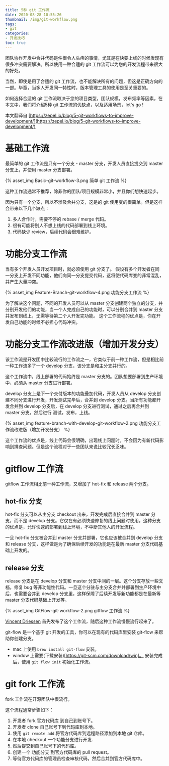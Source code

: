 ```yaml
---
title: 5种 git 工作流
date: 2020-08-28 10:55:26
thumbnail: /img/git-workflow.png
tags: 
- git
categories:
- 开发技巧
toc: true
---
```

团队协作开发中合并代码是件很令人头疼的事情，尤其是在快要上线的时候发现有很多冲突需要解决。所以使用一种合适的 git 工作流可以为您的开发流程带来很大的好处。

当然，即使是用了合适的 git 工作流，也不能解决所有的问题，但这是正确方向的一部。毕竟，当多人开发同一特性时，版本管理工具的使用是至关重要的。

如何选择合适的 git 工作流取决于您的项目类型，团队规模，发布频率等因素，在本文中，我们将介绍5种 git 工作流的优缺点，以及适用场景，let's go !
<!-- more -->
本文翻译自 [https://zepel.io/blog/5-git-workflows-to-improve-development/](https://zepel.io/blog/5-git-workflows-to-improve-development/)

# 基础工作流
最简单的 git 工作流是只有一个分支 - master 分支，开发人员直接提交到 master 分支上，并使用 master 分支部署。

{% asset_img Basic-git-workflow-3.png 简单 git 工作流 %}

这种工作流通常不推荐，除非你的团队/项目规模非常小，并且你们想快速起步。

因为只有一个分支，所以不涉及合并分支，这是的 git 使用变的很简单。但是这样会带来以下几个缺点：
1. 多人合作时，需要不停的 rebase / merge 代码。
2. 很有可能将别人不想上线的代码部署到线上环境。
3. 代码缺少 review，后续代码会很难维护。

# 功能分支工作流
当有多个开发人员开发项目时，就必须使用 git 分支了。
假设有多个开发者在同一分支上开发不同功能，他们向同一分支提交代码，这将使代码库变的非常混乱，并产生大量冲突。

{% asset_img Feature-Branch-git-workflow-4.png 功能分支工作流 %}

为了解决这个问题，不同的开发人员可以从 master 分支创建两个独立的分支，并分别开发他们的功能，当一个人完成自己的功能时，可以分别合并到 master 分支并发布到线上，无需等待第二个人开发完功能。
这个工作流程的优点是，你在开发自己功能的时候不必担心代码冲突。

# 功能分支工作流改进版（增加开发分支）

该工作流是开发团中比较流行的工作流之一，它类似于前一种工作流，但是相比前一种工作流多了一个 develop 分支，该分支是和主分支并行的。

这个工作流中，线上部署的代码始终是 master 分支的。团队想要部署到生产环境中，必须从 master 分支进行部署。

develop 分支上是下一个交付版本的功能叠加代码，开发人员从 develop 分支创建不同分支进行开发，开发测试完毕后，合并到 develop 分支。当所有功能都开发合并到 develop 分支后，在 develop 分支进行测试，通过之后再合并到 master 分支，然后进行 测试，发布，上线。

{% asset_img feature-branch-with-develop-git-workflow-2.png 功能分支工作流改进版（增加开发分支） %}

这个工作流的优点是，线上代码会很明确，出现线上问题时，不会因为有新代码影响到排查问题。但是这个流程对于一些团队来说比较冗长乏味。

# gitflow 工作流

gitflow 工作流相比前一种工作流，又增加了 hot-fix 和 release 两个分支。

## hot-fix 分支

hot-fix 分支可以从主分支 checkout 出来，开发完成后直接合并到 master 分支，而不是 develop 分支。它仅在有必须快速修复的线上问题时使用，这种分支的优点是，允许快速的部署到线上环境，不中断其他人的开发流程。

一旦 hot-fix 分支被合并到 master 分支并部署，它也应该被合并到 develop 分支和 release 分支，这样做是为了确保后续开发的功能是在最新 master 分支代码基础上开发的。

## release 分支

release 分支是在 develop 分支和 master 分支中间的一层。这个分支存放一些文档，修复 bug 等非功能性代码。一旦这个分驻与主分支合并并部署到生产环境中后，也需要合并到 develop 分支里，这样保障了后续开发等新功能都是在最新等 master 分支代码基础上开发等。

{% asset_img GitFlow-git-workflow-2.png gitflow 工作流 %}

[Vincent Driessen](http://nvie.com/posts/a-successful-git-branching-model/) 首先发布了这个工作流，随后这种工作流慢慢流行起来了。

git-flow 是一个基于 git 开发的工具，你可以在现有的代码库里安装 git-flow 来帮助你创建分支。
- mac 上使用 `brew install git-flow` 安装。
- window 上需要(下载安装)[https://git-scm.com/download/win]。
安装完成后，使用 `git flow init` 初始化工作流。

# git fork 工作流

fork 工作流在开源团队中很流行。

这个流程通常步骤如下：
1. 开发者 fork 官方代码库 到自己到账号下。
2. 开发者 clone 自己账号下到代码库到本地。
3. 使用 `git remote add` 将官方代码库到远程路径添加到本地 git 仓库。 
4. 在本地 checkout 一个功能分支进行开发.
5. 然后提交到自己账号下的代码库。
6. 创建一个 功能分支 到官方代码库的 pull request。
7. 等待官方代码库的管理员检查审核代码，然后合并到官方代码库中。


